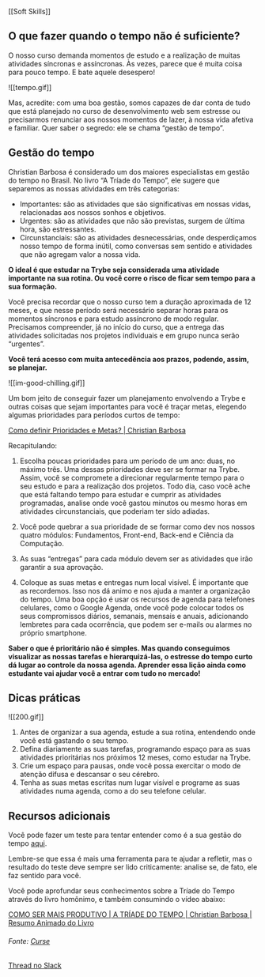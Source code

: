 [[Soft Skills]]

## O que fazer quando o tempo não é suficiente?

O nosso curso demanda momentos de estudo e a realização de muitas atividades síncronas e assíncronas. Às vezes, parece que é muita coisa para pouco tempo. E bate aquele desespero!

![[tempo.gif]]

Mas, acredite: com uma boa gestão, somos capazes de dar conta de tudo que está planejado no curso de desenvolvimento web sem estresse ou precisarmos renunciar aos nossos momentos de lazer, à nossa vida afetiva e familiar. Quer saber o segredo: ele se chama “gestão de tempo”.


## Gestão do tempo

Christian Barbosa é considerado um dos maiores especialistas em gestão do tempo no Brasil. No livro “A Tríade do Tempo”, ele sugere que separemos as nossas atividades em três categorias:

-   Importantes: são as atividades que são significativas em nossas vidas, relacionadas aos nossos sonhos e objetivos.
-   Urgentes: são as atividades que não são previstas, surgem de última hora, são estressantes.
-   Circunstanciais: são as atividades desnecessárias, onde desperdiçamos nosso tempo de forma inútil, como conversas sem sentido e atividades que não agregam valor a nossa vida.

**O ideal é que estudar na Trybe seja considerada uma atividade importante na sua rotina. Ou você corre o risco de ficar sem tempo para a sua formação.**

Você precisa recordar que o nosso curso tem a duração aproximada de 12 meses, e que nesse período será necessário separar horas para os momentos síncronos e para estudo assíncrono de modo regular. Precisamos compreender, já no início do curso, que a entrega das atividades solicitadas nos projetos individuais e em grupo nunca serão “urgentes”.

**Você terá acesso com muita antecedência aos prazos, podendo, assim, se planejar.**

![[im-good-chilling.gif]]

Um bom jeito de conseguir fazer um planejamento envolvendo a Trybe e outras coisas que sejam importantes para você é traçar metas, elegendo algumas prioridades para períodos curtos de tempo:

[Como definir Prioridades e Metas? | Christian Barbosa](https://www.youtube.com/user/christianbarbosa)

Recapitulando:

1.  Escolha poucas prioridades para um período de um ano: duas, no máximo três. Uma dessas prioridades deve ser se formar na Trybe. Assim, você se compromete a direcionar regularmente tempo para o seu estudo e para a realização dos projetos. Todo dia, caso você ache que está faltando tempo para estudar e cumprir as atividades programadas, analise onde você gastou minutos ou mesmo horas em atividades circunstanciais, que poderiam ter sido adiadas.

2.  Você pode quebrar a sua prioridade de se formar como dev nos nossos quatro módulos: Fundamentos, Front-end, Back-end e Ciência da Computação.

3.  As suas “entregas” para cada módulo devem ser as atividades que irão garantir a sua aprovação.

4.  Coloque as suas metas e entregas num local visível. É importante que as recordemos. Isso nos dá animo e nos ajuda a manter a organização do tempo. Uma boa opção é usar os recursos de agenda para telefones celulares, como o Google Agenda, onde você pode colocar todos os seus compromissos diários, semanais, mensais e anuais, adicionando lembretes para cada ocorrência, que podem ser e-mails ou alarmes no próprio smartphone.

**Saber o que é prioritário não é simples. Mas quando conseguimos visualizar as nossas tarefas e hierarquizá-las, o estresse do tempo curto dá lugar ao controle da nossa agenda. Aprender essa lição ainda como estudante vai ajudar você a entrar com tudo no mercado!**

## Dicas práticas

![[200.gif]]

1.  Antes de organizar a sua agenda, estude a sua rotina, entendendo onde você está gastando o seu tempo.
2.  Defina diariamente as suas tarefas, programando espaço para as suas atividades prioritárias nos próximos 12 meses, como estudar na Trybe.
3.  Crie um espaço para pausas, onde você possa exercitar o modo de atenção difusa e descansar o seu cérebro.
4.  Tenha as suas metas escritas num lugar visível e programe as suas atividades numa agenda, como a do seu telefone celular.


## Recursos adicionais

Você pode fazer um teste para tentar entender como é a sua gestão do tempo [aqui](https://teste.triadps.com/).

Lembre-se que essa é mais uma ferramenta para te ajudar a refletir, mas o resultado do teste deve sempre ser lido criticamente: analise se, de fato, ele faz sentido para você.

Você pode aprofundar seus conhecimentos sobre a Tríade do Tempo através do livro homônimo, e também consumindo o vídeo abaixo:

[COMO SER MAIS PRODUTIVO | A TRÍADE DO TEMPO | Christian Barbosa | Resumo Animado do Livro](https://www.youtube.com/channel/UCNmO5NWNLQkOr76WmHEq-DQ)


###### Fonte: [Curse](https://app.betrybe.com/learn/course/5e938f69-6e32-43b3-9685-c936530fd326/module/2e0692c9-e226-4e95-860a-b4cad80e3c3c/section/13db8d8e-2dcb-44f1-badf-6616dabbef59/day/e85945dd-855e-47a5-839f-b51cc3fce70e/lesson/634acc70-de44-46a3-9f4f-46cea176b8c1)
[Thread no Slack](https://trybecourse.slack.com/archives/C03MSCCRPAQ/p1657647312451859)


